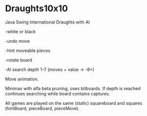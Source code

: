 # Draughts10x10
Java Swing International Draughts with AI

-white or black

-undo move

-hint moveable pieces

-rotate board

-AI search depth 1-7 (moves + value -> -8+)

Move animation.

Minimax with alfa beta pruning, uses bitboards. If depth is reached continues searching while board contains captures. 

All games are played on the same (static) squareboard and squares (hintBoard, pieceBoard, pieceMove).
